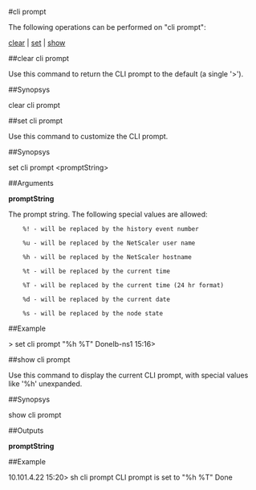 #cli prompt

The following operations can be performed on "cli prompt":


[clear](#clear-cli-prompt) | [set](#set-cli-prompt) | [show](#show-cli-prompt)

##clear cli prompt

Use this command to return the CLI prompt to the default (a single '>').


##Synopsys

clear cli prompt


##set cli prompt

Use this command to customize the CLI prompt.


##Synopsys

set cli prompt &lt;promptString>


##Arguments

<b>promptString</b>
The prompt string.  The following special values are allowed:
        %! - will be replaced by the history event number
        %u - will be replaced by the NetScaler user name
        %h - will be replaced by the NetScaler hostname
        %t - will be replaced by the current time
        %T - will be replaced by the current time (24 hr format)
        %d - will be replaced by the current date
        %s - will be replaced by the node state



##Example

&gt; set cli prompt "%h %T" Donelb-ns1 15:16&gt;

##show cli prompt

Use this command to display the current CLI prompt, with special values like '%h' unexpanded.


##Synopsys

show cli prompt


##Outputs

<b>promptString</b>



##Example

10.101.4.22 15:20&gt; sh cli prompt        CLI prompt is set to "%h %T" Done

